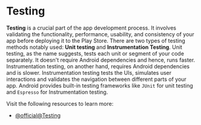 # Testing

**Testing** is a crucial part of the app development process. It involves validating the functionality, performance, usability, and consistency of your app before deploying it to the Play Store. There are two types of testing methods notably used: **Unit testing** and **Instrumentation Testing**. Unit testing, as the name suggests, tests each unit or segment of your code separately. It doesn't require Android dependencies and hence, runs faster. Instrumentation testing, on another hand, requires Android dependencies and is slower. Instrumentation testing tests the UIs, simulates user interactions and validates the navigation between different parts of your app. Android provides built-in testing frameworks like `JUnit` for unit testing and `Espresso` for Instrumentation testing.

Visit the following resources to learn more:

- [@official@Testing](https://developer.android.com/training/testing)
